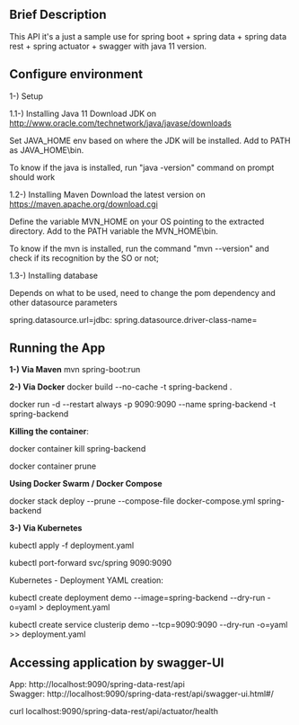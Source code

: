 ## Brief Description

This API it's a just a sample use for spring boot + spring data + spring data rest + spring actuator + swagger with java 11 version.

## Configure environment
1-) Setup

1.1-) Installing Java 11
Download JDK on http://www.oracle.com/technetwork/java/javase/downloads

Set JAVA_HOME env based on where the JDK will be installed. Add to PATH as JAVA_HOME\bin. 

To know if the java is installed, run "java -version" command on prompt should work 

1.2-) Installing Maven
Download the latest version on https://maven.apache.org/download.cgi

Define the variable MVN_HOME on your OS pointing to the extracted directory. Add to the PATH variable the MVN_HOME\bin.

To know if the mvn is installed, run the command "mvn --version" and check if its recognition by the SO or not;

1.3-) Installing database

Depends on what to be used, need to change the pom dependency and other datasource parameters

spring.datasource.url=jdbc:
spring.datasource.driver-class-name=

## Running the App

**1-) Via Maven**
mvn spring-boot:run

**2-) Via Docker**
docker build --no-cache -t spring-backend .

docker run -d --restart always -p 9090:9090 --name spring-backend -t spring-backend

**Killing the container**:

docker container kill spring-backend

docker container prune

**Using Docker Swarm / Docker Compose**

docker stack deploy --prune --compose-file docker-compose.yml spring-backend

**3-) Via Kubernetes**

kubectl apply -f deployment.yaml

kubectl port-forward svc/spring 9090:9090


Kubernetes - Deployment YAML creation:

kubectl create deployment demo --image=spring-backend --dry-run -o=yaml > deployment.yaml 

kubectl create service clusterip demo --tcp=9090:9090 --dry-run -o=yaml >> deployment.yaml


## Accessing application by swagger-UI

App: http://localhost:9090/spring-data-rest/api  
Swagger: http://localhost:9090/spring-data-rest/api/swagger-ui.html#/

curl localhost:9090/spring-data-rest/api/actuator/health


